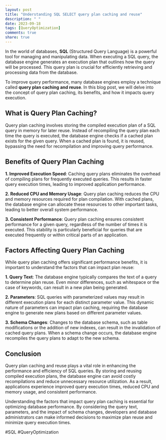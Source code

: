 ```yaml
---
layout: post
title: "Understanding SQL SELECT query plan caching and reuse"
description: " "
date: 2023-09-18
tags: [QueryOptimization]
comments: true
share: true
---
```


In the world of databases, **SQL** (Structured Query Language) is a powerful tool for managing and manipulating data. When executing a SQL query, the database engine generates an execution plan that outlines how the query will be processed. This query plan is crucial for efficiently retrieving and processing data from the database.

To improve query performance, many database engines employ a technique called **query plan caching and reuse**. In this blog post, we will delve into the concept of query plan caching, its benefits, and how it impacts query execution.

## What is Query Plan Caching?

Query plan caching involves storing the compiled execution plan of a SQL query in memory for later reuse. Instead of recompiling the query plan each time the query is executed, the database engine checks if a cached plan exists for the given query. When a cached plan is found, it is reused, bypassing the need for recompilation and improving query performance.

## Benefits of Query Plan Caching

**1. Improved Execution Speed**: Caching query plans eliminates the overhead of compiling plans for frequently executed queries. This results in faster query execution times, leading to improved application performance.

**2. Reduced CPU and Memory Usage**: Query plan caching reduces the CPU and memory resources required for plan compilation. With cached plans, the database engine can allocate these resources to other important tasks, leading to better overall system performance.

**3. Consistent Performance**: Query plan caching ensures consistent performance for a given query, regardless of the number of times it is executed. This stability is particularly beneficial for queries that are executed frequently or within critical parts of an application.

## Factors Affecting Query Plan Caching

While query plan caching offers significant performance benefits, it is important to understand the factors that can impact plan reuse:

**1. Query Text**: The database engine typically compares the text of a query to determine plan reuse. Even minor differences, such as whitespace or the case of keywords, can result in a new plan being generated.

**2. Parameters**: SQL queries with parameterized values may result in different execution plans for each distinct parameter value. This dynamic nature of parameters can impact plan caching, requiring the database engine to generate new plans based on different parameter values.

**3. Schema Changes**: Changes to the database schema, such as table modifications or the addition of new indexes, can result in the invalidation of cached query plans. When a schema change occurs, the database engine recompiles the query plans to adapt to the new schema.

## Conclusion

Query plan caching and reuse plays a vital role in enhancing the performance and efficiency of SQL queries. By storing and reusing compiled execution plans, the database engine can avoid costly recompilations and reduce unnecessary resource utilization. As a result, applications experience improved query execution times, reduced CPU and memory usage, and consistent performance.

Understanding the factors that impact query plan caching is essential for optimizing database performance. By considering the query text, parameters, and the impact of schema changes, developers and database administrators can make informed decisions to maximize plan reuse and minimize query execution times.

#SQL #QueryOptimization